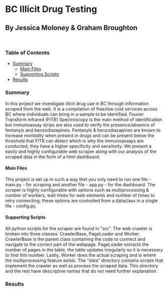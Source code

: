 # BC Illicit Drug Testing <!-- omit in toc -->

## By Jessica Moloney & Graham Broughton <!-- omit in toc -->

<br>

### **Table of Contents** <!-- omit in toc -->

- [Summary](#summary)
  - [Main Files](#main-files)
  - [Supporting Scripts](#supporting-scripts)
- [Results](#results)

### Summary

In this project we investigate illicit drug use in BC through information scraped from the web. It is a compilation of free/low cost services across BC where individuals can bring in a sample to be identified. Fourier Transform Infrared (FITR) Spectroscopy is the main method of identification but immunoassay strips are also used to verify the presence/absence of fentanyls and benzodiazepines. Fentanyls & benzodiazapines are known to increase morbidity when present in drugs and can be present below the threshold that FITR can detect which is why the immunoassays are conducted, they have a higher specificity and sensitivity. We present a easily and highly configurable web scraper along with our analysis of the scraped data in the form of a html dashboard.

#### Main Files

This project is set up in such a way thet you only need to run one file - main.py - for scraping and another file - app.py - for the dashboard. The scraper is highly configurable with options such as multiprocessing & number of workers, wait times for web elements and number of times to retry connecting; these options are controlled from a dataclass in a single file - config.py.

#### Supporting Scripts

All python scripts for the scraper are found in "src". The web crawler is broken into three classes: CrawlerBase, PageLoader and Worker. CrawlerBase is the parent class containing the code to connect and navigate to the correct part of the webpage. PageLoader extracts the number of pages in the table, the table updates irregularly so it is necessary to find this number. Lastly, Worker does the actual scraping and is where the multiprocessing feature exists. The "data" directory contains scripts that implement the crawler as well as process the scraped data. This directory and the rest have descriptive names that do not need further explanation.

### Results

